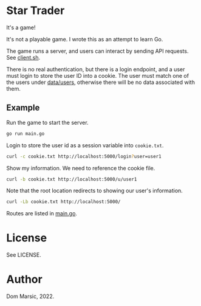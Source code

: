 # Star Trader

It's a game!

It's not a playable game. I wrote this as an attempt to learn Go.

The game runs a server, and users can interact by sending API requests. See [client.sh](client.sh).

There is no real authentication, but there is a login endpoint, and
a user must login to store the user ID into a cookie. The user must
match one of the users under [data/users](data/users), otherwise there
will be no data associated with them.

## Example

Run the game to start the server.

```bash
go run main.go
```

Login to store the user id as a session variable into `cookie.txt`.

```bash
curl -c cookie.txt http://localhost:5000/login?user=user1
```

Show my information. We need to reference the cookie file.

```bash
curl -b cookie.txt http://localhost:5000/u/user1
```

Note that the root location redirects to showing our user's information.

```bash
curl -Lb cookie.txt http://localhost:5000/
```

Routes are listed in [main.go](main.go).

# License

See LICENSE.

# Author

Dom Marsic, 2022.